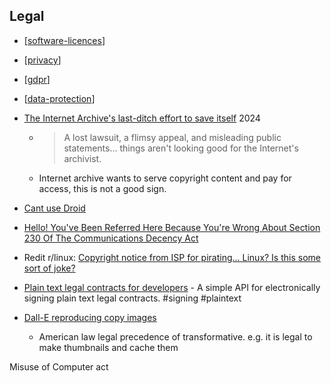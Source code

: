 Legal
-----


* [[software-licences]]
* [[privacy]]
* [[gdpr]]
* [[data-protection]]

* [The Internet Archive's last-ditch effort to save itself](https://lunduke.locals.com/post/5556650/the-internet-archives-last-ditch-effort-to-save-itself) 2024
    * > A lost lawsuit, a flimsy appeal, and misleading public statements... things aren't looking good for the Internet's archivist.
    * Internet archive wants to serve copyright content and pay for access, this is not a good sign.

* [Cant use Droid](https://www.team-bhp.com/forum/shifting-gears/227923-google-sues-me-using-word-droid-my-company-name-orpheusdroid.html)
* [Hello! You've Been Referred Here Because You're Wrong About Section 230 Of The Communications Decency Act](https://www.techdirt.com/articles/20200531/23325444617/hello-youve-been-referred-here-because-youre-wrong-about-section-230-communications-decency-act.shtml)
* Redit r/linux: [Copyright notice from ISP for pirating... Linux? Is this some sort of joke?](https://www.reddit.com/r/linux/comments/nkztyv/copyright_notice_from_isp_for_pirating_linux_is/)
* [Plain text legal contracts  for developers](https://magistrate.khanna.law/) -  A simple API for electronically signing plain text legal contracts. #signing #plaintext
* [Dall-E reproducing copy images](https://news.ycombinator.com/item?id=32574761)
    * American law legal precedence of transformative. e.g. it is legal to make thumbnails and cache them

Misuse of Computer act



[//begin]: # "Autogenerated link references for markdown compatibility"
[software-licences]: software-licences.md "Software Licences"
[privacy]: privacy.md "Privacy"
[gdpr]: gdpr.md "GDPR"
[data-protection]: data-protection.md "Data Protection"
[//end]: # "Autogenerated link references"